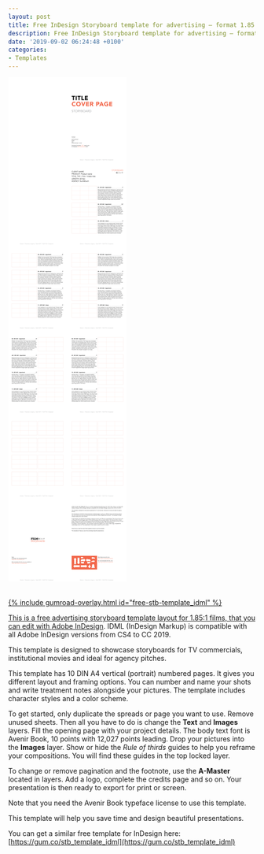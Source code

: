 ```yaml
---
layout: post
title: Free InDesign Storyboard template for advertising — format 1.85:1 Avenir Book 10pt on A4 vertical
description: Free InDesign Storyboard template for advertising — format 1.85:1 Avenir Book 10pt on A4 vertical
date: '2019-09-02 06:24:48 +0100'
categories:
- Templates
---
```

<a href="https://gum.co/free-stb-template_idml"><img src="/images/Film-Storyboards.com_Advertising_Storyboard-template_1.85x1_Avenir-Book_overview.png"/><br/><br/>

{% include gumroad-overlay.html id="free-stb-template_idml" %}

This is a free advertising storyboard template layout for 1.85:1 films, that you can edit with [Adobe InDesign](https://adobe.com/products/indesign/). IDML (InDesign Markup) is compatible with all Adobe InDesign versions from CS4 to CC 2019.

This template is designed to showcase storyboards for TV commercials, institutional movies and ideal for agency pitches.

This template has 10 DIN A4 vertical (portrait) numbered pages. It gives you different layout and framing options. You can number and name your shots and write treatment notes alongside your pictures. The template includes character styles and a color scheme.

To get started, only duplicate the spreads or page you want to use. Remove unused sheets. Then all you have to do is change the **Text** and **Images** layers. Fill the opening page with your project details. The body text font is Avenir Book, 10 points with 12,027 points leading. Drop your pictures into the **Images** layer. Show or hide the *Rule of thirds* guides to help you reframe your compositions. You will find these guides in the top locked layer.

To change or remove pagination and the footnote, use the **A-Master** located in layers. Add a logo, complete the credits page and so on. Your presentation is then ready to export for print or screen.

Note that you need the Avenir Book typeface license to use this template.

This template will help you save time and design beautiful presentations.



You can get a similar free template for InDesign here: [https://gum.co/stb_template_idml](https://gum.co/stb_template_idml)
